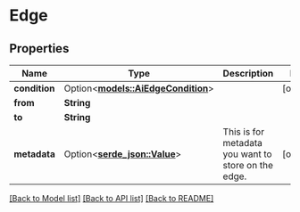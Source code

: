 # Edge

## Properties

Name | Type | Description | Notes
------------ | ------------- | ------------- | -------------
**condition** | Option<[**models::AiEdgeCondition**](AIEdgeCondition.md)> |  | [optional]
**from** | **String** |  | 
**to** | **String** |  | 
**metadata** | Option<[**serde_json::Value**](.md)> | This is for metadata you want to store on the edge. | [optional]

[[Back to Model list]](../README.md#documentation-for-models) [[Back to API list]](../README.md#documentation-for-api-endpoints) [[Back to README]](../README.md)


